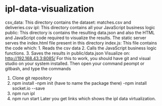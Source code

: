 # ipl-data-visualization

csv_data: This directory contains the dataset: matches.csv and deliveries.csv ipl: This directory contains all your JavaScript business logic public: This directory is contains the resulting data.json and also the HTML and JavaScript code required to visualize the results. The static server serves the index.html file present in this directory index.js: This file contains the code which: 1. Reads the csv data 2. Calls the JavaScript business logic functions. 3. Saves the results in public/data.json
Visualize on: http://192.168.43.3:8085/
For this to work, you should have git and visual studio on your system installed. Then open your command peompt or gitbash, and type the commands
1.	Clone git repository
2.	npm install -npm init (have to name the package there) -npm install socket.io --save
3.	npm run ipl
4.	npm run start
Later you get links which shows the ipl data virtualization.

